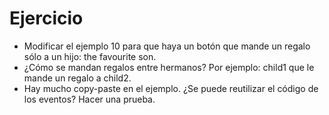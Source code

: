 # Ejercicio

 * Modificar el ejemplo 10 para que haya un botón que mande un regalo sólo a un hijo: the favourite son.
 * ¿Cómo se mandan regalos entre hermanos? Por ejemplo: child1 que le mande un regalo a child2.
 * Hay mucho copy-paste en el ejemplo. ¿Se puede reutilizar el código de los eventos? Hacer una prueba.

